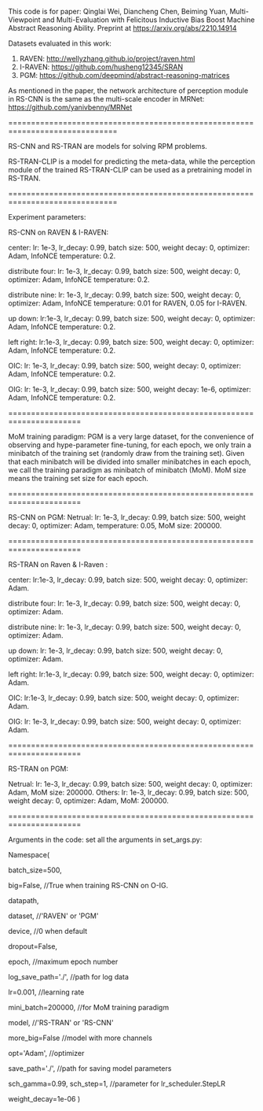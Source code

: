 This code is for paper: 
Qinglai Wei, Diancheng Chen, Beiming Yuan, Multi-Viewpoint and Multi-Evaluation with Felicitous Inductive Bias Boost Machine Abstract Reasoning Ability. Preprint at https://arxiv.org/abs/2210.14914


Datasets evaluated in this work:
1. RAVEN: http://wellyzhang.github.io/project/raven.html
2. I-RAVEN: https://github.com/husheng12345/SRAN
3. PGM: https://github.com/deepmind/abstract-reasoning-matrices

As mentioned in the paper, the network architecture of perception module in RS-CNN is the same as the multi-scale encoder in MRNet: https://github.com/yanivbenny/MRNet 

==============================================================================

RS-CNN and RS-TRAN are models for solving RPM problems.

RS-TRAN-CLIP is a model for predicting the meta-data, while the perception module of the trained RS-TRAN-CLIP can be used as a pretraining model in RS-TRAN. 

==============================================================================

Experiment parameters:

RS-CNN on RAVEN & I-RAVEN: 

center: lr: 1e-3, lr_decay: 0.99, batch size: 500, weight decay: 0, optimizer: Adam, InfoNCE temperature: 0.2.

distribute four: lr: 1e-3, lr_decay: 0.99, batch size: 500, weight decay: 0, optimizer: Adam, InfoNCE temperature: 0.2.

distribute nine: lr: 1e-3, lr_decay: 0.99, batch size: 500, weight decay: 0, optimizer: Adam, InfoNCE temperature: 0.01 for RAVEN, 0.05 for I-RAVEN.

up down: lr:1e-3, lr_decay: 0.99, batch size: 500, weight decay: 0, optimizer: Adam, InfoNCE temperature: 0.2.

left right: lr:1e-3, lr_decay: 0.99, batch size: 500, weight decay: 0, optimizer: Adam, InfoNCE temperature: 0.2.

OIC: lr: 1e-3, lr_decay: 0.99, batch size: 500, weight decay: 0, optimizer: Adam, InfoNCE temperature: 0.2.

OIG: lr: 1e-3, lr_decay: 0.99,  batch size: 500, weight decay: 1e-6, optimizer: Adam, InfoNCE temperature: 0.2.


======================================================================

MoM training paradigm: PGM is a very large dataset, for the convenience of observing and hype-parameter fine-tuning, for each epoch, we only train a minibatch of the training set (randomly draw from the training set). Given that each minibatch will be divided into smaller minibatches in each epoch, we call the training paradigm as minibatch of minibatch (MoM). MoM size means the training set size for each epoch. 


======================================================================


RS-CNN on PGM:
Netrual: lr: 1e-3, lr_decay: 0.99, batch size: 500, weight decay: 0, optimizer: Adam, temperature: 0.05, MoM size: 200000.

======================================================================


RS-TRAN on Raven & I-Raven :

center: lr:1e-3, lr_decay: 0.99, batch size: 500, weight decay: 0, optimizer: Adam.

distribute four: lr: 1e-3, lr_decay: 0.99, batch size: 500, weight decay: 0, optimizer: Adam.

distribute nine: lr: 1e-3, lr_decay: 0.99, batch size: 500, weight decay: 0, optimizer: Adam.

up down: lr: 1e-3, lr_decay: 0.99, batch size: 500, weight decay: 0, optimizer: Adam.  

left right: lr:1e-3, lr_decay: 0.99, batch size: 500, weight decay: 0, optimizer: Adam.

OIC: lr:1e-3, lr_decay: 0.99, batch size: 500, weight decay: 0, optimizer: Adam.

OIG: lr: 1e-3, lr_decay: 0.99, batch size: 500, weight decay: 0, optimizer: Adam.
 

======================================================================



RS-TRAN on PGM:

Netrual: lr: 1e-3, lr_decay: 0.99, batch size: 500, weight decay: 0, optimizer: Adam, MoM size: 200000.
Others: lr: 1e-3, lr_decay: 0.99, batch size: 500, weight decay: 0, optimizer: Adam, MoM: 200000.


======================================================================


Arguments in the code: 
set all the arguments in set_args.py:

Namespace(

batch_size=500,

big=False, //True when training RS-CNN on O-IG.

datapath,

dataset, //'RAVEN' or 'PGM'

device, //0 when default

dropout=False,

epoch, //maximum epoch number

log_save_path='./', //path for log data

lr=0.001, //learning rate

mini_batch=200000, //for MoM training paradigm

model, //'RS-TRAN' or 'RS-CNN'

more_big=False //model with more channels

opt='Adam', //optimizer

save_path='./', //path for saving model parameters

sch_gamma=0.99, sch_step=1, //parameter for lr_scheduler.StepLR

weight_decay=1e-06 
)
